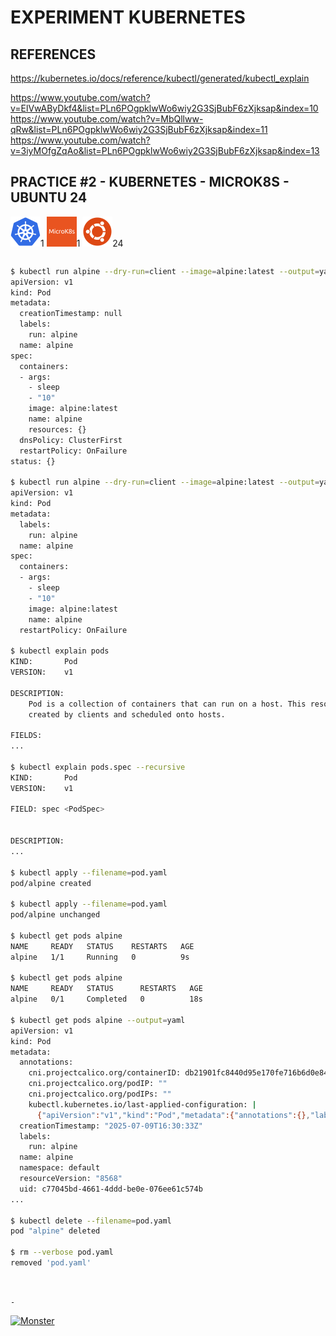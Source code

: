 # EXPERIMENT KUBERNETES

## REFERENCES

https://kubernetes.io/docs/reference/kubectl/generated/kubectl_explain

https://www.youtube.com/watch?v=ElVwAByDkf4&list=PLn6POgpklwWo6wiy2G3SjBubF6zXjksap&index=10  
https://www.youtube.com/watch?v=MbQllww-qRw&list=PLn6POgpklwWo6wiy2G3SjBubF6zXjksap&index=11  
https://www.youtube.com/watch?v=3iyMOfgZqAo&list=PLn6POgpklwWo6wiy2G3SjBubF6zXjksap&index=13

## PRACTICE #2 - KUBERNETES - MICROK8S - UBUNTU 24

[![Kubernetes](img/kubernetes.webp "Kubernetes")](https://kubernetes.io)1
[![MicroK8s](img/microk8s.webp "MikroK8s")](https://microk8s.io)1
[![Ubuntu](img/ubuntu.webp "Ubuntu")](https://ubuntu.com)24

```bash
```





```bash
$ kubectl run alpine --dry-run=client --image=alpine:latest --output=yaml --restart=OnFailure  -- sleep 10
apiVersion: v1
kind: Pod
metadata:
  creationTimestamp: null
  labels:
    run: alpine
  name: alpine
spec:
  containers:
  - args:
    - sleep
    - "10"
    image: alpine:latest
    name: alpine
    resources: {}
  dnsPolicy: ClusterFirst
  restartPolicy: OnFailure
status: {}

$ kubectl run alpine --dry-run=client --image=alpine:latest --output=yaml --restart=OnFailure -- sleep 10 | kubectl-neat | tee pod.yaml
apiVersion: v1
kind: Pod
metadata:
  labels:
    run: alpine
  name: alpine
spec:
  containers:
  - args:
    - sleep
    - "10"
    image: alpine:latest
    name: alpine
  restartPolicy: OnFailure

$ kubectl explain pods
KIND:       Pod
VERSION:    v1

DESCRIPTION:
    Pod is a collection of containers that can run on a host. This resource is
    created by clients and scheduled onto hosts.

FIELDS:
...

$ kubectl explain pods.spec --recursive
KIND:       Pod
VERSION:    v1

FIELD: spec <PodSpec>


DESCRIPTION:
...

$ kubectl apply --filename=pod.yaml
pod/alpine created

$ kubectl apply --filename=pod.yaml
pod/alpine unchanged

$ kubectl get pods alpine
NAME     READY   STATUS    RESTARTS   AGE
alpine   1/1     Running   0          9s

$ kubectl get pods alpine
NAME     READY   STATUS      RESTARTS   AGE
alpine   0/1     Completed   0          18s

$ kubectl get pods alpine --output=yaml
apiVersion: v1
kind: Pod
metadata:
  annotations:
    cni.projectcalico.org/containerID: db21901fc8440d95e170fe716b6d0e84346c9b8ad995478ffacc34dac5296350
    cni.projectcalico.org/podIP: ""
    cni.projectcalico.org/podIPs: ""
    kubectl.kubernetes.io/last-applied-configuration: |
      {"apiVersion":"v1","kind":"Pod","metadata":{"annotations":{},"labels":{"run":"alpine"},"name":"alpine","namespace":"default"},"spec":{"containers":[{"args":["sleep","10"],"image":"alpine:latest","name":"alpine"}],"restartPolicy":"OnFailure"}}
  creationTimestamp: "2025-07-09T16:30:33Z"
  labels:
    run: alpine
  name: alpine
  namespace: default
  resourceVersion: "8568"
  uid: c77045bd-4661-4ddd-be0e-076ee61c574b
...

$ kubectl delete --filename=pod.yaml
pod "alpine" deleted

$ rm --verbose pod.yaml
removed 'pod.yaml'

```





&nbsp;

`-`

[![Monster](https://avatars.githubusercontent.com/u/47848582?s=96&v=4 "Boo!")](../README.md)
